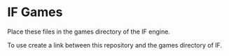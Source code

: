 # IF Games

Place these files in the games directory of the IF engine.

To use create a link between this repository and the games directory of IF.
